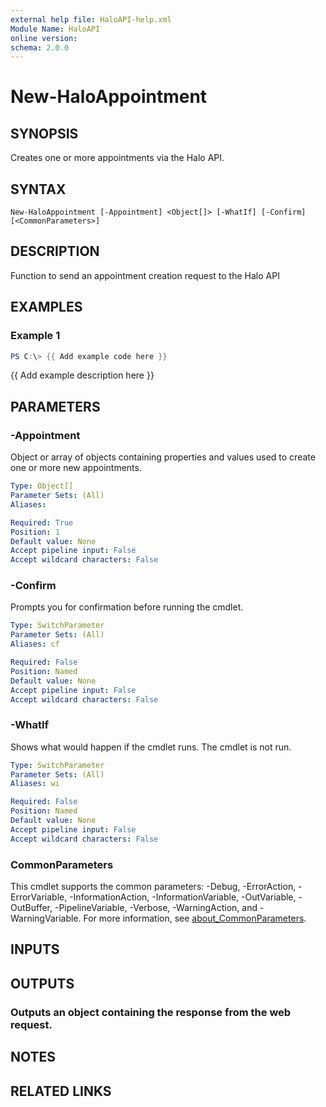 ```yaml
---
external help file: HaloAPI-help.xml
Module Name: HaloAPI
online version:
schema: 2.0.0
---
```


# New-HaloAppointment

## SYNOPSIS
Creates one or more appointments via the Halo API.

## SYNTAX

```
New-HaloAppointment [-Appointment] <Object[]> [-WhatIf] [-Confirm] [<CommonParameters>]
```

## DESCRIPTION
Function to send an appointment creation request to the Halo API

## EXAMPLES

### Example 1
```powershell
PS C:\> {{ Add example code here }}
```

{{ Add example description here }}

## PARAMETERS

### -Appointment
Object or array of objects containing properties and values used to create one or more new appointments.

```yaml
Type: Object[]
Parameter Sets: (All)
Aliases:

Required: True
Position: 1
Default value: None
Accept pipeline input: False
Accept wildcard characters: False
```

### -Confirm
Prompts you for confirmation before running the cmdlet.

```yaml
Type: SwitchParameter
Parameter Sets: (All)
Aliases: cf

Required: False
Position: Named
Default value: None
Accept pipeline input: False
Accept wildcard characters: False
```

### -WhatIf
Shows what would happen if the cmdlet runs.
The cmdlet is not run.

```yaml
Type: SwitchParameter
Parameter Sets: (All)
Aliases: wi

Required: False
Position: Named
Default value: None
Accept pipeline input: False
Accept wildcard characters: False
```

### CommonParameters
This cmdlet supports the common parameters: -Debug, -ErrorAction, -ErrorVariable, -InformationAction, -InformationVariable, -OutVariable, -OutBuffer, -PipelineVariable, -Verbose, -WarningAction, and -WarningVariable. For more information, see [about_CommonParameters](http://go.microsoft.com/fwlink/?LinkID=113216).

## INPUTS

## OUTPUTS

### Outputs an object containing the response from the web request.
## NOTES

## RELATED LINKS
